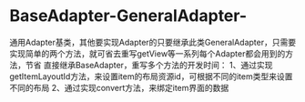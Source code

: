 # BaseAdapter-GeneralAdapter-
通用Adapter基类，其他要实现Adapter的只要继承此类GeneralAdapter，只需要实现简单的两个方法，就可省去重写getView等一系列每个Adapter都会用到的方法，节省
直接继承BaseAdapter，重写多个方法的开发时间：
1、通过实现getItemLayoutId方法，来设置item的布局资源id，可根据不同的item类型来设置不同的布局
2、通过实现convert方法，来绑定item界面的数据
